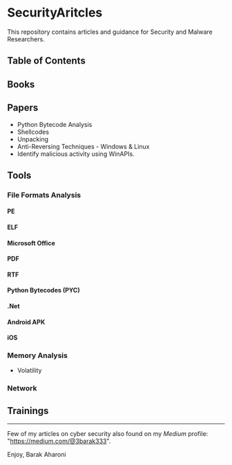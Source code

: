 # SecurityAritcles
This repository contains articles and guidance for Security and Malware Researchers.

## Table of Contents

## Books

## Papers
* Python Bytecode Analysis
* Shellcodes
* Unpacking
* Anti-Reversing Techniques - Windows & Linux
* Identify malicious activity using WinAPIs.



## Tools
### File Formats Analysis
#### PE
#### ELF
#### Microsoft Office
#### PDF
#### RTF
#### Python Bytecodes (PYC)
#### .Net
#### Android APK
#### iOS

### Memory Analysis
* Volatility

### Network 


## Trainings






--------------------------------------------------------------------------------------------------------
Few of my articles on cyber security also found on my *Medium* profile: "https://medium.com/@3barak333".

Enjoy,
Barak Aharoni
